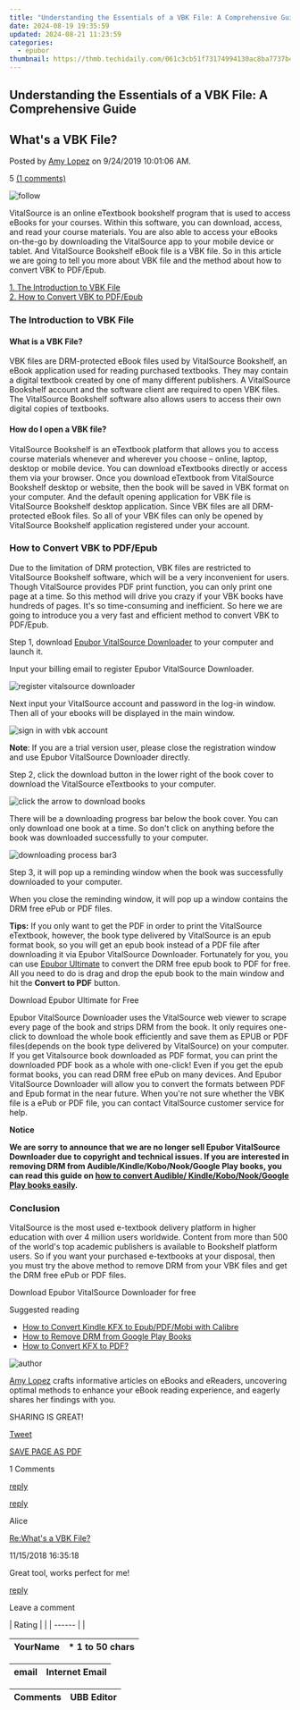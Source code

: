 ```yaml
---
title: "Understanding the Essentials of a VBK File: A Comprehensive Guide"
date: 2024-08-19 19:35:59
updated: 2024-08-21 11:23:59
categories:
  - epubor
thumbnail: https://thmb.techidaily.com/061c3cb51f73174994130ac8ba7737b4e102bdd69124ffc25dc40b79dd6e4589.jpg
---
```


## Understanding the Essentials of a VBK File: A Comprehensive Guide

## What's a VBK File?

Posted by [Amy Lopez](https://shorturl.at/bmsEO) on 9/24/2019 10:01:06 AM.

5 [(1 comments)](http://www.epubor.com/#comment-area) 



![follow](http://www.epubor.com/images/follow.png)

VitalSource is an online eTextbook bookshelf program that is used to access eBooks for your courses. Within this software, you can download, access, and read your course materials. You are also able to access your eBooks on-the-go by downloading the VitalSource app to your mobile device or tablet. And VitalSource Bookshelf eBook file is a VBK file. So in this article we are going to tell you more about VBK file and the method about how to convert VBK to PDF/Epub. 

[1\. The Introduction to VBK File](https://tools.techidaily.com/epubor/products/)  
[2\. How to Convert VBK to PDF/Epub](https://tools.techidaily.com/epubor/products/)

### The Introduction to VBK File 

#### What is a VBK File?

VBK files are DRM-protected eBook files used by VitalSource Bookshelf, an eBook application used for reading purchased textbooks. They may contain a digital textbook created by one of many different publishers. A VitalSource Bookshelf account and the software client are required to open VBK files. The VitalSource Bookshelf software also allows users to access their own digital copies of textbooks.

#### How do I open a VBK file?

VitalSource Bookshelf is an eTextbook platform that allows you to access course materials whenever and wherever you choose – online, laptop, desktop or mobile device. You can download eTextbooks directly or access them via your browser. Once you download eTextbook from VitalSource Bookshelf desktop or website, then the book will be saved in VBK format on your computer. And the default opening application for VBK file is VitalSource Bookshelf desktop application. Since VBK files are all DRM-protected eBook files. So all of your VBK files can only be opened by VitalSource Bookshelf application registered under your account.

### How to Convert VBK to PDF/Epub

Due to the limitation of DRM protection, VBK files are restricted to VitalSource Bookshelf software, which will be a very inconvenient for users. Though VitalSource provides PDF print function, you can only print one page at a time. So this method will drive you crazy if your VBK books have hundreds of pages. It's so time-consuming and inefficient. So here we are going to introduce you a very fast and efficient method to convert VBK to PDF/Epub.

Step 1, download [Epubor VitalSource Downloader](https://tools.techidaily.com/epubor/products/) to your computer and launch it.

Input your billing email to register Epubor VitalSource Downloader. 

![register vitalsource downloader](http://www.epubor.com/images/uppic/register-vitalsource-downloader.png)

Next input your VitalSource account and password in the log-in window. Then all of your ebooks will be displayed in the main window.

![sign in with vbk account](http://www.epubor.com/images/uppic/sign-in-with-vbk-account.png)

**Note**: If you are a trial version user, please close the registration window and use Epubor VitalSource Downloader directly.

Step 2, click the download button in the lower right of the book cover to download the VitalSource eTextbooks to your computer.

![click the arrow to download books](http://www.epubor.com/images/uppic/click-the-arrow-to-download-books.png)

There will be a downloading progress bar below the book cover. You can only download one book at a time. So don't click on anything before the book was downloaded successfully to your computer.

![downloading process bar3](http://www.epubor.com/images/uppic/downloading-process-bar3.png)

Step 3, it will pop up a reminding window when the book was successfully downloaded to your computer. 

When you close the reminding window, it will pop up a window contains the DRM free ePub or PDF files. 

**Tips:** If you only want to get the PDF in order to print the VitalSource eTextbook, however, the book type delivered by VitalSource is an epub format book, so you will get an epub book instead of a PDF file after downloading it via Epubor VitalSource Downloader. Fortunately for you, you can use [Epubor Ultimate](https://tools.techidaily.com/epubor/ultimate/) to convert the DRM free epub book to PDF for free. All you need to do is drag and drop the epub book to the main window and hit the **Convert to PDF** button.

Download Epubor Ultimate for Free

[](https://tools.techidaily.com/epubor/ultimate/) [](https://tools.techidaily.com/epubor/ultimate/) 

Epubor VitalSource Downloader uses the VitalSource web viewer to scrape every page of the book and strips DRM from the book. It only requires one-click to download the whole book efficiently and save them as EPUB or PDF files(depends on the book type delivered by VitalSource) on your computer. If you get Vitalsource book downloaded as PDF format, you can print the downloaded PDF book as a whole with one-click! Even if you get the epub format books, you can read DRM free ePub on many devices. And Epubor VitalSource Downloader will allow you to convert the formats between PDF and Epub format in the near future. When you're not sure whether the VBK file is a ePub or PDF file, you can contact VitalSource customer service for help.

**Notice**

**We are sorry to announce that we are no longer sell Epubor VitalSource Downloader due to copyright and technical issues. If you are interested in removing DRM from Audible/Kindle/Kobo/Nook/Google Play books, you can read this guide on [how to convert Audible/ Kindle/Kobo/Nook/Google Play books easily](https://tools.techidaily.com/epubor/products/).**

### Conclusion

VitalSource is the most used e-textbook delivery platform in higher education with over 4 million users worldwide. Content from more than 500 of the world's top academic publishers is available to Bookshelf platform users. So if you want your purchased e-textbooks at your disposal, then you must try the above method to remove DRM from your VBK files and get the DRM free ePub or PDF files. 

Download Epubor VitalSource Downloader for free

[](http://download.epubor.com/EpuborVitalSourceDownloader.exe) [](http://download.epubor.com/EpuborVitalSourceDownloader.dmg) 

Suggested reading

* [How to Convert Kindle KFX to Epub/PDF/Mobi with Calibre](https://tools.techidaily.com/epubor/products/)
* [How to Remove DRM from Google Play Books](https://tools.techidaily.com/epubor/products/)
* [How to Convert KFX to PDF?](https://tools.techidaily.com/epubor/products/)

![author](http://www.epubor.com/images/uppic/Hillary.png)

[Amy Lopez](https://shorturl.at/bmsEO) crafts informative articles on eBooks and eReaders, uncovering optimal methods to enhance your eBook reading experience, and eagerly shares her findings with you.

SHARING IS GREAT!

[Tweet](https://twitter.com/share) 

[SAVE PAGE AS PDF](https://tools.techidaily.com/epubor/products/) 



1 Comments

[reply](https://tools.techidaily.com/epubor/products/) 

[reply](https://tools.techidaily.com/epubor/products/) 

Alice

[Re:What's a VBK File?](https://tools.techidaily.com/epubor/products/)

11/15/2018 16:35:18

Great tool, works perfect for me!

[reply](https://tools.techidaily.com/epubor/products/) 

Leave a comment

| Rating |  |
| ------ |  |

| YourName | \*  1 to 50 chars |
| -------- | ----------------- |

| email | Internet Email |
| ----- | -------------- |

| Comments | UBB Editor |
| -------- | ---------- |

<ins class="adsbygoogle"
     style="display:block"
     data-ad-format="autorelaxed"
     data-ad-client="ca-pub-7571918770474297"
     data-ad-slot="1223367746"></ins>



<ins class="adsbygoogle"
     style="display:block"
     data-ad-client="ca-pub-7571918770474297"
     data-ad-slot="8358498916"
     data-ad-format="auto"
     data-full-width-responsive="true"></ins>

